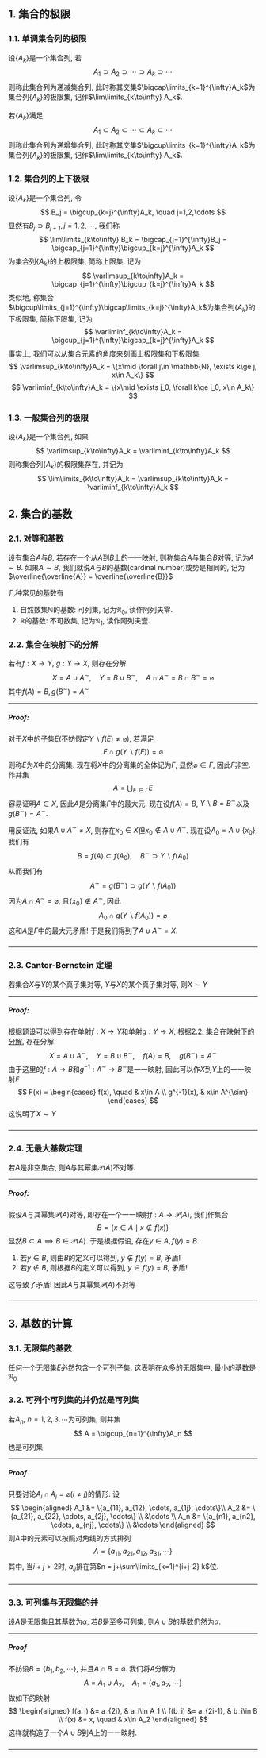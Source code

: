 ## 1. 集合的极限
### 1.1. 单调集合列的极限
设$\{A_k\}$是一个集合列, 若
$$
A_1\supset A_2\supset \cdots\supset A_k\supset \cdots
$$
则称此集合列为递减集合列, 此时称其交集$\bigcap\limits_{k=1}^{\infty}A_k$为集合列$\{A_k\}$的极限集, 记作$\lim\limits_{k\to\infty} A_k$. 

若$\{A_k\}$满足
$$
A_1\subset A_2\subset \cdots\subset A_k\subset \cdots
$$
则称此集合列为递增集合列, 此时称其交集$\bigcup\limits_{k=1}^{\infty}A_k$为集合列$\{A_k\}$的极限集, 记作$\lim\limits_{k\to\infty} A_k$. 

### 1.2. 集合列的上下极限
设$\{A_k\}$是一个集合列, 令
$$
B_j = \bigcup_{k=j}^{\infty}A_k, \quad j=1,2,\cdots
$$
显然有$B_j\supset B_{j+1}, j=1,2,\cdots$, 我们称
$$
\lim\limits_{k\to\infty} B_k = \bigcap_{j=1}^{\infty}B_j = \bigcap_{j=1}^{\infty}\bigcup_{k=j}^{\infty}A_k 
$$
为集合列$\{A_k\}$的上极限集, 简称上限集, 记为
$$
\varlimsup_{k\to\infty}A_k = \bigcap_{j=1}^{\infty}\bigcup_{k=j}^{\infty}A_k 
$$
类似地, 称集合$\bigcup\limits_{j=1}^{\infty}\bigcap\limits_{k=j}^{\infty}A_k$为集合列$\{A_k\}$的下极限集, 简称下限集, 记为
$$
\varliminf_{k\to\infty}A_k = \bigcup_{j=1}^{\infty}\bigcap_{k=j}^{\infty}A_k 
$$
事实上, 我们可以从集合元素的角度来刻画上极限集和下极限集
$$
\varlimsup_{k\to\infty}A_k = \{x\mid \forall j\in \mathbb{N}, \exists k\ge j, x\in A_k\}
$$
$$
\varliminf_{k\to\infty}A_k = \{x\mid \exists j_0, \forall k\ge j_0, x\in A_k\}
$$

### 1.3. 一般集合列的极限
设$\{A_k\}$是一个集合列, 如果
$$
\varlimsup_{k\to\infty}A_k = \varliminf_{k\to\infty}A_k
$$
则称集合列$\{A_k\}$的极限集存在, 并记为
$$
\lim\limits_{k\to\infty}A_k =  \varlimsup_{k\to\infty}A_k = \varliminf_{k\to\infty}A_k
$$

## 2. 集合的基数
### 2.1. 对等和基数
设有集合$A$与$B$, 若存在一个从$A$到$B$上的一一映射, 则称集合$A$与集合$B$对等, 记为$A\sim B$. 如果$A\sim B$, 我们就说$A$与$B$的基数(cardinal number)或势是相同的, 记为$\overline{\overline{A}} = 	\overline{\overline{B}}$

几种常见的基数有
1. 自然数集$\mathbb{N}$的基数: 可列集, 记为$\mathfrak{N}_0$, 读作阿列夫零. 
2. $\mathbb{R}$的基数: 不可数集, 记为$\mathfrak{N}_1$, 读作阿列夫壹.

### 2.2. 集合在映射下的分解
若有$f: X\to Y$, $g:Y\to X$, 则存在分解
$$
X= A\cup A^{\sim}, \quad Y = B\cup B^{\sim}, \quad A\cap A^{\sim} = B\cap B^{\sim} = \varnothing
$$
其中$f(A) = B, g(B^{\sim}) = A^{\sim}$
___
##### Proof: 
对于$X$中的子集$E$(不妨假定$Y\backslash f(E)\neq \varnothing$), 若满足
$$
E\cap g(Y\backslash f(E)) = \varnothing
$$
则称$E$为$X$中的分离集. 现在将$X$中的分离集的全体记为$\Gamma$, 显然$\varnothing\in \Gamma$, 因此$\Gamma$非空. 作并集
$$
A = \bigcup_{E\in \Gamma} E
$$
容易证明$A\in X$, 因此$A$是分离集$\Gamma$中的最大元. 现在设$f(A) = B$, $Y\backslash B = B^{\sim}$以及$g(B^{\sim}) = A^{\sim}$. 

用反证法, 如果$A\cup A^{\sim}\neq X$, 则存在$x_0\in X$但$x_0\notin A\cup A^{\sim}$. 现在设$A_0 = A\cup\{x_0\}$, 我们有
$$
B = f(A)\subset f(A_0), \quad B^{\sim} \supset Y\backslash f(A_0)
$$
从而我们有
$$
A^{\sim} = g(B^{\sim})\supset g(Y\backslash f(A_0)) 
$$
因为$A\cap A^{\sim} = \varnothing$, 且$\{x_0\}\notin A^{\sim}$, 因此
$$
A_0\cap g(Y\backslash f(A_0)) = \varnothing
$$
这和$A$是$\Gamma$中的最大元矛盾! 于是我们得到了$A\cup A^{\sim} = X$. 
#####
___
### 2.3. Cantor-Bernstein 定理
若集合$X$与$Y$的某个真子集对等, $Y$与$X$的某个真子集对等, 则$X\sim Y$
___
##### Proof: 
根据题设可以得到存在单射$f:X\to Y$和单射$g: Y\to X$, 根据[2.2. 集合在映射下的分解](#2.2.%20集合在映射下的分解), 存在分解
$$
X = A\cup A^{\sim},\quad  Y = B\cup B^{\sim}, \quad f(A) = B, \quad g(B^{\sim}) = A^{\sim}
$$
由于这里的$f: A\to B$和$g^{-1}: A^{\sim}\to B^{\sim}$是一一映射, 因此可以作$X$到$Y$上的一一映射$F$
$$
F(x) = \begin{cases} f(x), \quad & x\in A \\ g^{-1}(x), & x\in A^{\sim}  \end{cases}
$$
这说明了$X\sim Y$
#####
___

### 2.4. 无最大基数定理
若$A$是非空集合, 则$A$与其幂集$\mathscr{P}(A)$不对等. 
___
##### Proof: 
假设$A$与其幂集$\mathscr{P}(A)$对等, 即存在一个一一映射$f: A\to\mathscr{P}(A)$, 我们作集合
$$
B = \{x\in A\mid x\notin f(x)\}
$$
显然$B\subset A\implies B\in \mathscr{P}(A)$. 于是根据假设, 存在$y\in A, f(y)=B$. 
1. 若$y\in B$, 则由$B$的定义可以得到, $y\notin f(y) = B$, 矛盾!
2. 若$y\notin B$, 则根据$B$的定义可以得到, $y\in f(y) = B$, 矛盾!
   
这导致了矛盾! 因此$A$与其幂集$\mathscr{P}(A)$不对等
#####
___

## 3. 基数的计算
### 3.1. 无限集的基数
任何一个无限集$E$必然包含一个可列子集. 这表明在众多的无限集中, 最小的基数是$\mathfrak{N}_0$

### 3.2. 可列个可列集的并仍然是可列集
若$A_n,\ n=1,2,3,\cdots$为可列集, 则并集
$$
A = \bigcup_{n=1}^{\infty}A_n
$$
也是可列集
___
##### Proof
只要讨论$A_i\cap A_j = \varnothing (i\neq j)$的情形. 设
$$
\begin{aligned} 
A_1 &= \{a_{11}, a_{12}, \cdots, a_{1j}, \cdots\}\\ 
A_2 &= \{a_{21}, a_{22}, \cdots, a_{2j}, \cdots\} \\ 
&\cdots \\ 
A_n &= \{a_{n1}, a_{n2}, \cdots, a_{nj}, \cdots\} \\
&\cdots 
\end{aligned}
$$
则$A$中的元素可以按照对角线的方式排列
$$
A = \{a_{11}, a_{21}, a_{12}, a_{31}, \cdots\}
$$
其中, 当$i+j>2$时, $a_{ij}$排在第$n = j+\sum\limits_{k=1}^{i+j-2} k$位. 
#####
___

### 3.3. 可列集与无限集的并
设$A$是无限集且其基数为$\alpha$, 若$B$是至多可列集, 则$A\cup B$的基数仍然为$\alpha$. 
___
##### Proof
不妨设$B = \{b_1, b_2, \cdots\}$, 并且$A\cap B = \varnothing$. 我们将$A$分解为
$$
A = A_1\cup A_2, \quad A_1= \{a_1, a_2, \cdots\}
$$
做如下的映射
$$
\begin{aligned} 
f(a_i) &=  a_{2i}, & a_i\in A_1 \\ 
f(b_i) &=  a_{2i-1},  & b_i\in B \\ 
f(x) &= x, \quad & x\in A_2
\end{aligned}
$$
这样就构造了一个$A\cup B$到$A$上的一一映射. 
#####
___

